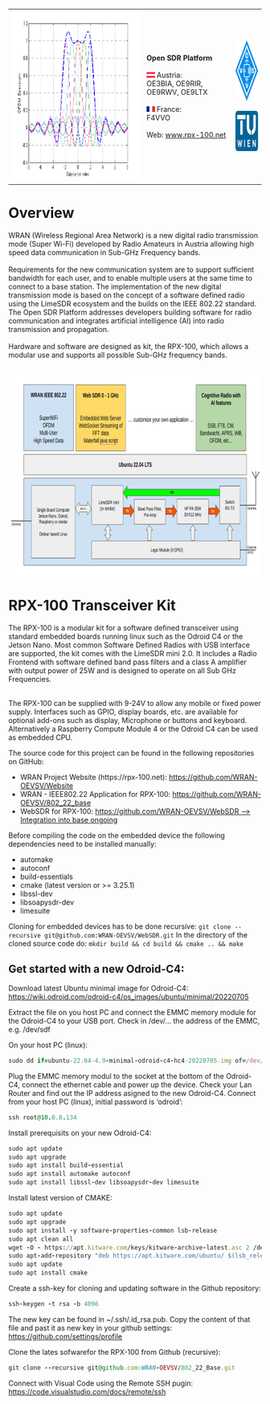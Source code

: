 <table style="border:0" style="width:100%">
 <tr>
  <td><img src="doc/img/image1.png" height="340" alt="OFDMA"></td>
    <td>
    <b>Open SDR Platform</b><br><br>
        <img src="doc/img/Austria.jpg" height="11"> Austria:<br>
        OE3BIA, OE9RIR, OE9RWV, OE9LTX<br><br>
        <img src="doc/img/France.jpg" height="11"> France:<br>         
        F4VVO<br><br>
        Web: <a href="https://rpx-100.net">www.rpx-100.net</a><br>
        </td>
        <td align="center">
        <a href="https://oevsv.at/home/" target="_blank"><img src="doc/img/OEVSV_small.png" height="120" alt="Austrian Radio Amateur Association"></a><br><br>
        <a href="https://www.tuwien.at/en/" target="_blank"><img src="doc/img/TU.jpg" height="80" alt="Technische Universität Wien"></a>
    </td>
 </tr>
</table>

<h1>Overview</h1>
WRAN (Wireless Regional Area Network) is a new digital radio transmission mode (Super Wi-Fi) developed by Radio Amateurs in Austria allowing high speed data communication in Sub-GHz Frequency bands.<br><br>
Requirements for the new communication system are to support sufficient bandwidth for each user, and to enable multiple users at the same time to connect to a base station.
The implementation of the new digital transmission mode is based on the concept of a software defined radio using the LimeSDR ecosystem and the builds on the IEEE 802.22 standard. The Open SDR Platform addresses developers building software for radio communication and integrates artificial intelligence (AI) into radio transmission and propagation.<br><br>
Hardware and software are designed as kit, the RPX-100, which allows a modular use and supports all possible Sub-GHz frequency bands.<br><br>
<p align="center"><img src="doc/img/BlockDiagram2023.png" height="400" alt="Concept Modem"></p>
<h1>RPX-100 Transceiver Kit</h1>
The RPX-100 is a modular kit for a software defined transceiver using standard embedded boards running linux such as the Odroid C4 or the Jetson Nano.
Most common Software Defined Radios with USB interface are supported, the kit comes with the LimeSDR mini 2.0. It includes a Radio Frontend with software defined band pass filters and a class A amplifier with output power of 25W and is designed to operate on all Sub GHz Frequencies.<br><br>

The RPX-100 can be supplied with 9-24V to allow any mobile or fixed power supply. Interfaces such as GPIO, display boards, etc. are available for optional add-ons such as display, Microphone or buttons and keyboard. Alternatively a Raspberry Compute Module 4 or the Odroid C4 can be used as embedded CPU.

The source code for this project can be found in the following repositories on GitHub:

<ul>
<li>WRAN Project Website (https://rpx-100.net):  <a href="https://github.com/WRAN-OEVSV/Website" target="_blank">https://github.com/WRAN-OEVSV/Website</a></li>
<li>WRAN - IEEE802.22 Application for RPX-100: <a href="https://github.com/WRAN-OEVSV/802_22_Base" target="_blank">https://github.com/WRAN-OEVSV/802_22_base</a></li>
<li>WebSDR for RPX-100: <a href="https://github.com/WRAN-OEVSV/WebSDR" target="_blank">https://github.com/WRAN-OEVSV/WebSDR --> Integration into base ongoing</a></li>
</ul>

Before compiling the code on the embedded device the following dependencies need to be installed manually:

<ul>
<li>automake</li>
<li>autoconf</li>
<li>build-essentials</li>
<li>cmake (latest version or >= 3.25.1)</li>
<li>libssl-dev</li>
<li>libsoapysdr-dev</li>
<li>limesuite</li>
</ul>

Cloning for embedded devices has to be done recursive: `git clone --recursive git@github.com:WRAN-OEVSV/WebSDR.git`
In the directory of the cloned source code do: `mkdir build && cd build && cmake .. && make`

<h2>Get started with a new Odroid-C4:</h2>

Download latest Ubuntu minimal image for Odroid-C4:<br>
https://wiki.odroid.com/odroid-c4/os_images/ubuntu/minimal/20220705

Extract the file on you host PC and connect the EMMC memory module for the Odroid-C4 to your USB port. Check in /dev/... the address of the
EMMC, e.g. /dev/sdf

On your host PC (linux):<br>
```ruby
sudo dd if=ubuntu-22.04-4.9-minimal-odroid-c4-hc4-20220705.img of=/dev/sdf
```

Plug the EMMC memory modul to the socket at the bottom of the Odroid-C4, connect the ethernet cable and power up the device. Check your Lan Router and find out the IP address asigned to the new Odroid-C4. Connect from your host PC (linux), initial password is ‘odroid’:<br>
```ruby
ssh root@10.0.0.134
```

Install prerequisits on your new Odroid-C4:<br>
```ruby
sudo apt update
sudo apt upgrade
sudo apt install build-essential
sudo apt install automake autoconf
sudo apt install libssl-dev libsoapysdr-dev limesuite
```

Install latest version of CMAKE:<br>
```ruby
sudo apt update
sudo apt upgrade
sudo apt install -y software-properties-common lsb-release
sudo apt clean all
wget -O - https://apt.kitware.com/keys/kitware-archive-latest.asc 2 /dev/null | gpg --dearmor - | sudo tee /etc/apt/trusted.gpg.d/kitware.gpg /dev/null
sudo apt-add-repository "deb https://apt.kitware.com/ubuntu/ $(lsb_release -cs) main"
sudo apt update
sudo apt install cmake
```

Create a ssh-key for cloning and updating software in the Github repository:<br>
```ruby
ssh-keygen -t rsa -b 4096
```

The new key can be found in ~/.ssh/.id_rsa.pub. Copy the content of that file and past it as new key in your github settings:<br>
https://github.com/settings/profile

Clone the lates sofwarefor the RPX-100 from Github (recursive):<br>
```ruby
git clone --recursive git@github.com:WRAN-OEVSV/802_22_Base.git
```

Connect with Visual Code using the Remote SSH pugin:<br>
https://code.visualstudio.com/docs/remote/ssh
